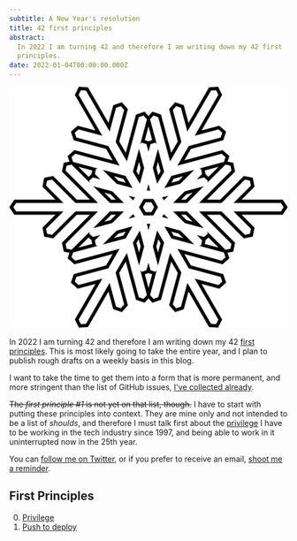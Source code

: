 ```yaml
---
subtitle: A New Year's resolution
title: 42 first principles
abstract:
  In 2022 I am turning 42 and therefore I am writing down my 42 first
  principles.
date: 2022-01-04T00:00:00.000Z
---
```


[![Snowflake #0](../media/42-first-principles/snowflake-0.svg)](https://coderbyheart.github.io/snowflake/#80:284,224:311,416:193)

In 2022 I am turning 42 and therefore I am writing down my 42
[first principles](/first-principles). This is most likely going to take the
entire year, and I plan to publish rough drafts on a weekly basis in this blog.

I want to take the time to get them into a form that is more permanent, and more
stringent than the list of GitHub issues,
[I've collected already](https://github.com/coderbyheart/first-principles/issues).

~~The _first principle #1_ is not yet on that list, though.~~ I have to start
with putting these principles into context. They are mine only and not intended
to be a list of _shoulds_, and therefore I must talk first about the
[privilege](/principle/privilege) I have to be working in the tech industry
since 1997, and being able to work in it uninterrupted now in the 25th year.

You can [follow me on Twitter](https://twitter.com/coderbyheart), or if you
prefer to receive an email,
[shoot me a reminder](mailto:m@coderbyheart.com?subject=42%20first%20principles&body=Let%20me%20know%20if%20there%20is%20new%20content%21).

## First Principles

0. [Privilege](/principle/privilege)
1. [Push to deploy](/principle/push-to-deploy)
